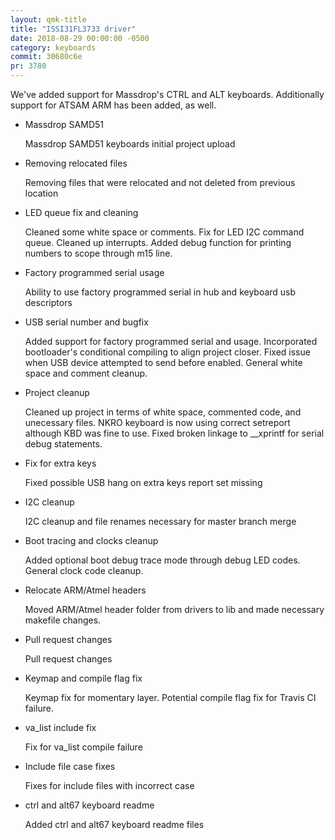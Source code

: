 ```yaml
---
layout: qmk-title
title: "ISSI31FL3733 driver"
date: 2018-08-29 00:00:00 -0500
category: keyboards
commit: 30680c6e
pr: 3780
---
```


We've added support for Massdrop's CTRL and ALT keyboards. Additionally support for ATSAM ARM has been added, as well.

* Massdrop SAMD51

  Massdrop SAMD51 keyboards initial project upload

* Removing relocated files

  Removing files that were relocated and not deleted from previous location

* LED queue fix and cleaning

  Cleaned some white space or comments.
  Fix for LED I2C command queue.
  Cleaned up interrupts.
  Added debug function for printing numbers to scope through m15 line.

* Factory programmed serial usage

  Ability to use factory programmed serial in hub and keyboard usb descriptors

* USB serial number and bugfix

  Added support for factory programmed serial and usage.
  Incorporated bootloader's conditional compiling to align project closer.
  Fixed issue when USB device attempted to send before enabled.
  General white space and comment cleanup.

* Project cleanup

  Cleaned up project in terms of white space, commented code, and unecessary files.
  NKRO keyboard is now using correct setreport although KBD was fine to use.
  Fixed broken linkage to __xprintf for serial debug statements.

* Fix for extra keys

  Fixed possible USB hang on extra keys report set missing

* I2C cleanup

  I2C cleanup and file renames necessary for master branch merge

* Boot tracing and clocks cleanup

  Added optional boot debug trace mode through debug LED codes.
  General clock code cleanup.

* Relocate ARM/Atmel headers

  Moved ARM/Atmel header folder from drivers to lib and made necessary makefile changes.

* Pull request changes

  Pull request changes

* Keymap and compile flag fix

  Keymap fix for momentary layer.
  Potential compile flag fix for Travis CI failure.

* va_list include fix

  Fix for va_list compile failure

* Include file case fixes

  Fixes for include files with incorrect case

* ctrl and alt67 keyboard readme

  Added ctrl and alt67 keyboard readme files